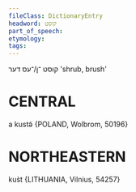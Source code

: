 ```yaml
---
fileClass: DictionaryEntry
headword: קוסט
part_of_speech: 
etymology: 
tags: 
---
```

קוסט
־ן/־עס
דער
'shrub, brush'

CENTRAL
========

a kustə̃ {POLAND, Wolbrom, 50196}

NORTHEASTERN
==============

kus̀t {LITHUANIA, Vilnius, 54257}